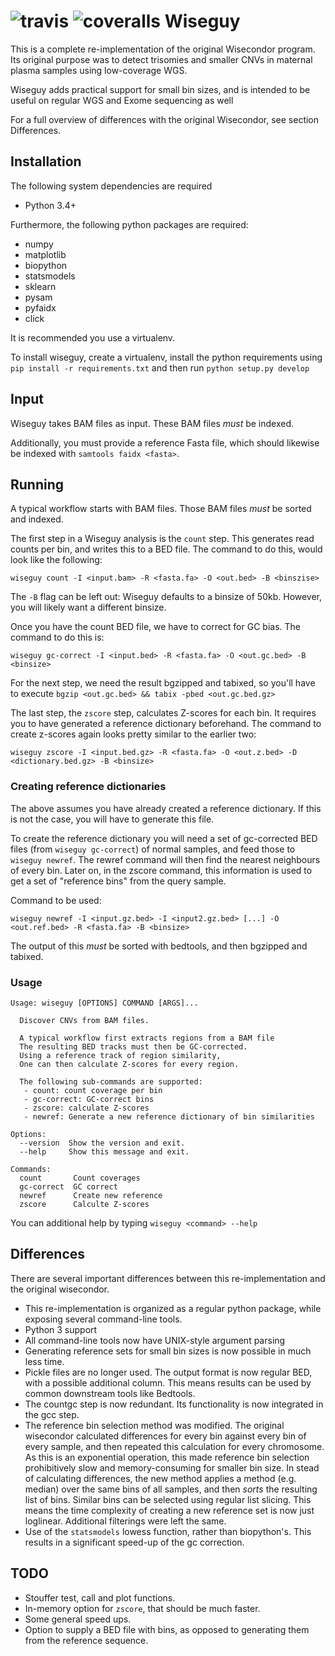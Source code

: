 ![travis](https://travis-ci.org/sndrtj/wisecondor.svg?branch=master)
![coveralls](https://coveralls.io/repos/sndrtj/wisecondor/badge.svg?branch=master&service=github)
Wiseguy
=======
This is a complete re-implementation of the original Wisecondor program.
Its original purpose was to detect trisomies and smaller CNVs in 
maternal plasma samples using low-coverage WGS.
 
Wiseguy adds practical support for small bin sizes,
and is intended to be useful on regular WGS and Exome sequencing as well

For a full overview of differences with the original Wisecondor, 
see section Differences.

## Installation

The following system dependencies are required

* Python 3.4+

Furthermore, the following python packages are required:

* numpy
* matplotlib
* biopython
* statsmodels
* sklearn
* pysam
* pyfaidx
* click

It is recommended you use a virtualenv. 

To install wiseguy, create a virtualenv, install the python 
requirements using `pip install -r requirements.txt` and then run
`python setup.py develop`


## Input 

Wiseguy takes BAM files as input. These BAM files _must_ be indexed.
 
Additionally, you must provide a reference Fasta file, which should
likewise be indexed with `samtools faidx <fasta>`.  

## Running

A typical workflow starts with BAM files. Those BAM files _must_ be
sorted and indexed. 

The first step in a Wiseguy analysis is the `count` step. This 
generates read counts per bin, and writes this to a BED file. The 
command to do this, would look like the following:

`wiseguy count -I <input.bam> -R <fasta.fa> -O <out.bed> -B <binszise>`
 
The `-B` flag can be left out: Wiseguy defaults to a binsize of 50kb.
However, you will likely want a different binsize.

Once you have the count BED file, we have to correct for GC bias. The
command to do this is:

`wiseguy gc-correct -I <input.bed> -R <fasta.fa> -O <out.gc.bed> -B <binsize>`

For the next step, we need the result bgzipped and tabixed, so you'll 
have to execute `bgzip <out.gc.bed> && tabix -pbed <out.gc.bed.gz>`

The last step, the `zscore` step, calculates Z-scores for each bin.
It requires you to have generated a reference dictionary beforehand. 
The command to create z-scores again looks pretty similar to the 
earlier two:

`wiseguy zscore -I <input.bed.gz> -R <fasta.fa> -O <out.z.bed> -D <dictionary.bed.gz> -B <binsize>`

### Creating reference dictionaries

The above assumes you have already created a reference dictionary. 
If this is not the case, you will have to generate this file. 

To create the reference dictionary you will need a set of gc-corrected
BED files (from `wiseguy gc-correct`) of normal samples, and feed those
to `wiseguy newref`. The rewref command will then find the nearest
neighbours of every bin. Later on, in the zscore command, this
information is used to get a set of "reference bins" from the query
sample. 

Command to be used:

`wiseguy newref -I <input.gz.bed> -I <input2.gz.bed> [...] -O <out.ref.bed> -R <fasta.fa> -B <binsize>`
 
The output of this _must_ be sorted with bedtools, and then bgzipped
and tabixed. 

### Usage

```
Usage: wiseguy [OPTIONS] COMMAND [ARGS]...

  Discover CNVs from BAM files.

  A typical workflow first extracts regions from a BAM file
  The resulting BED tracks must then be GC-corrected.
  Using a reference track of region similarity,
  One can then calculate Z-scores for every region.

  The following sub-commands are supported:
   - count: count coverage per bin
   - gc-correct: GC-correct bins
   - zscore: calculate Z-scores
   - newref: Generate a new reference dictionary of bin similarities

Options:
  --version  Show the version and exit.
  --help     Show this message and exit.

Commands:
  count       Count coverages
  gc-correct  GC correct
  newref      Create new reference
  zscore      Calculte Z-scores
```

You can additional help by typing `wiseguy <command> --help`

## Differences

There are several important differences between this re-implementation
and the original wisecondor. 
 
* This re-implementation is organized as a regular python package, 
  while exposing several command-line tools. 
* Python 3 support
* All command-line tools now have UNIX-style argument parsing
* Generating reference sets for small bin sizes is now possible in 
  much less time. 
* Pickle files are no longer used. The output format is now regular BED,
  with a possible additional column. This means results can be used by 
  common downstream tools like Bedtools.
* The countgc step is now redundant. Its functionality is now integrated
  in the gcc step. 
* The reference bin selection method was modified. The
  original wisecondor calculated differences for every bin against every
  bin of every sample, and then repeated this calculation for every 
  chromosome. As this is an exponential operation, this made 
  reference bin selection prohibitively slow and memory-consuming for 
  smaller bin size. In stead of calculating differences, the new method
  applies a method (e.g. median) over the same bins of all samples, 
  and then _sorts_ the resulting list of bins. Similar bins can be
  selected using regular list slicing. This means the time complexity 
  of creating a new reference set is now just loglinear. Additional 
  filterings were left the same. 
* Use of the `statsmodels` lowess function, rather than biopython's. 
  This results in a significant speed-up of the gc correction.


## TODO

* Stouffer test, call and plot functions.
* In-memory option for `zscore`, that should be much faster.
* Some general speed ups. 
* Option to supply a BED file with bins, as opposed to generating them
from the reference sequence.